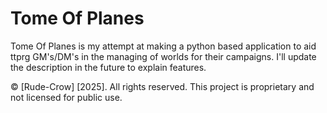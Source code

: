 # Tome Of Planes
Tome Of Planes is my attempt at making a python based application to aid ttprg GM's/DM's in the managing of worlds for their campaigns. I'll update the description in the future to explain features.


© [Rude-Crow] [2025]. All rights reserved. This project is proprietary and not licensed for public use.
